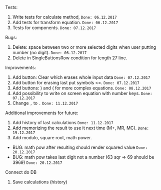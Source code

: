 Tests:
1. Write tests for calculate method, `Done: 06.12.2017`
2. Add tests for transform equation. `Done: 06.12.2017`
3. Tests for components. `Done: 07.12.2017`


Bugs:
1. Delete: space between two or more selected digits when user putting number (no digit). `Done: 06.12.2017`
2. Delete in SingleButtonsRow condition for length 27 line.

Improvements:
1. Add button: Clear which erases whole input data `Done: 07.12.2017`
2. Add button for erasing last put symbols <=. `Done: 07.12.2017`
3. Add buttons: ) and ( for more complex equations. `Done: 08.12.2017`
4. Add possibility to write on screen equation with number keys. `Done: 07.12.2017`
5. Change `,` to `.` `Done: 11.12.2017`

Additional improvements for future:
1. Add history of last calculations `Done: 11.12.2017`
2. Add memorizing the result to use it next time (M+, MR, MC). `Done: 19.12.2017`
3. Add modulo, square root, math power.
- BUG: math pow after resulting should render squared value `Done: 20.12.2017`
- BUG: math pow takes last digit not a number (63 sqr => 69 should be 3969) `Done: 20.12.2017`

Connect do DB 
1. Save calculations (history)